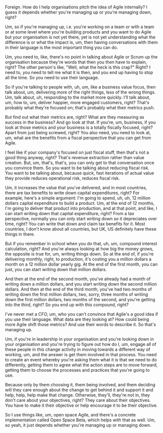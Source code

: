 Foreign. How do I help organisations pitch the idea of Agile internally? I guess it depends whether you're managing up or you're managing down, right? 

Um, so if you're managing up, i.e. you're working on a team or with a team or at some level where you're building products and you want to do Agile but your organisation is not yet there, yet is not yet understanding what the difference is or what the impact is, um, then having conversations with them in their language is the most important thing you can do. 

Um, you need to, like, there's no point in talking about Agile or Scrum up the organisation because they're words that then you then have to explain, right? The other person's like, "Well, what the heck is this crap?" Right? I need to, you need to tell me what it is then, and you end up having to stop all the time. So you need to use their language. 

So if you're talking to people with, uh, um, like a business value focus, then talk about, um, delivering more of the right things, less of the wrong things. Um, talk about, uh, responding to the market more quickly. I'll talk about, um, how to, um, deliver happier, more engaged customers, right? That's probably what they're focused on; that's probably what their metrics push. 

But find out what their metrics are, right? What are they measuring as success in the business? And go look at that. If you're, um, business, if you look at those metrics and your business is a totally fiscally focused, right? Apart from just being screwed, right? You also need, you need to look at, um, what are the benefits from a fiscal perspective that you can get from Agile. 

I feel like if your company's focused on just fiscal stuff, then that's not a good thing anyway, right? That's revenue extraction rather than value creation. But, um, that's, that's, you can only get to that conversation once you convince them. So you want to be talking about reducing fiscal risk. You want to be talking about, because quick, fast iterations of actual value they provide reduces operational risk, reduces fiscal risk. 

Um, it increases the value that you've delivered, and in most countries, there are tax benefits to write down capital expenditures, right? For example, here's a simple argument: I'm going to spend, uh, uh, 12 million dollars capital expenditure to build a product. Um, at the end of 12 months, I'm going to deliver that product into production, and at that point, and like, I can start writing down that capital expenditure, right? From a tax perspective, normally you can only start writing down so it depreciates over time, right? You can write that down and claim tax benefits for it. Most countries, I don't know about all countries, but UK, US definitely have these things in there. 

But if you remember in school when you do that, uh, um, compound interest calculation, right? And you're always looking at how big the money grows, the opposite is true for, um, writing things down. So at the end of, if you're delivering monthly, right, to production, it's costing you a million dollars a month on a 12 million dollar yearly gig. At the end of the first month, you can just, you can start writing down that million dollars. 

And then at the end of the second month, you've already had a month of writing down a million dollars, and you start writing down the second million dollars. And then at the end of the third month, you've had two months of writing down the first million dollars, two, sorry, three months of writing down the first million dollars, two months of the second, and you're getting into the third, right? So you end up with this compound, right? 

I've never met a CFO, um, who you can't convince that Agile's a good idea if you use their language. What data are they looking at? How could being more Agile shift those metrics? And use their words to describe it. So that's managing up. 

Um, if you're in leadership in your organisation and you're looking down in your organisation and you're trying to figure out how do I, um, engage all of these people in this change activity in moving towards a different way of working, um, and the answer is get them involved in that process. You need to create an event whereby you're asking them what it is that we need to do differently, getting them to agree what the action steps are to move forward, getting them to choose the processes and practices that you're going to use. 

Because only by them choosing it, them being involved, and them deciding will they care enough about the change to get behind it and support it and help, help, help make that change. Otherwise, they'll, they're not in, they don't care about your objectives, right? They care about their objectives. You have to make it their objective or help encourage it to be their objective. 

So I use things like, um, open space Agile, and there's a concrete implementation called Open Space Beta, which helps with that as well. Um, so yeah, it just depends whether you're managing up or managing down.